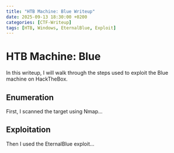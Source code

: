 ```yaml
---
title: "HTB Machine: Blue Writeup"
date: 2025-09-13 18:30:00 +0200
categories: [CTF-Writeup]
tags: [HTB, Windows, EternalBlue, Exploit]
---
```


# HTB Machine: Blue

In this writeup, I will walk through the steps used to exploit the Blue machine on HackTheBox.

## Enumeration
First, I scanned the target using Nmap...

## Exploitation
Then I used the EternalBlue exploit...
